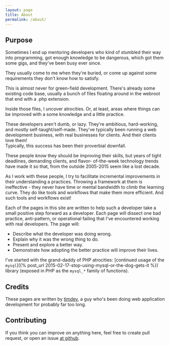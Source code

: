 ```yaml
---
layout: page
title: About
permalink: /about/
---
```


## Purpose

Sometimes I end up mentoring developers who kind of stumbled their way into programming, got enough knowledge to be
dangerous, which got them some gigs, and they've been busy ever since.

They usually come to me when they're buried, or come up against some requirements they don't know how to satisfy.

This is almost never for green-field development.  There's already some existing code base, usually a bunch of files
floating around in the webroot that end with a .php extension.

Inside those files, I uncover atrocities.  Or, at least, areas where things can be improved with a some knowledge and
a little practice.

These developers aren't dumb, or lazy. They're ambitious, hard-working, and mostly self-taught/self-made.  They've 
typically been running a web development business, with real businesses for clients.  And their clients love them!  
Typically, this success has been their proverbial downfall.

These people *know* they should be improving their skills, but years of tight deadlines, demanding clients, and flavor-
of-the-week technology trends have made it so that, from the outside 2005-2015 seem like a lost decade.

As I work with these people, I try to facilitate incremental improvements in their understanding a practices.  Throwing
a framework at them is ineffective - they never have time or mental bandwidth to climb the learning curve. They do like 
tools and workflows that make them more efficient.  And such tools and workflows exist!

Each of the pages in this site are written to help such a developer take a small positive step forward as a developer.
Each page will dissect one bad practice, anti-pattern, or operational failing that I've encountered working with real
developers.  The page will:
 
  * Describe what the developer was doing wrong.
  * Explain why it was the wrong thing to do.
  * Present and explore a better way.
  * Demonstrate how adopting the better practice will improve their lives.
  
I've started with the grand-daddy of PHP atrocities: [continued usage of the `mysql`]({% post_url 2015-02-17-stop-using-mysql-or-the-dog-gets-it %}) library (exposed in PHP as the 
`mysql_*` family of functions).

## Credits

These pages are written by [timdev](https://github.com/timdev), a guy who's been doing web application development for
probably far too long.

## Contributing

If you think you can improve on anything here, feel free to create pull request, or open an issue [at github](https://github.com/timdev/php-therapy.timdev.com).